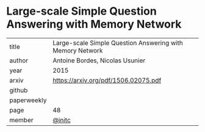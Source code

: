 # Large-scale Simple Question Answering with Memory Network

|  |  |
| :--- | :--- |
| title | Large-scale Simple Question Answering with Memory Network |
| author | Antoine Bordes, Nicolas Usunier |
| year | 2015 |
| arxiv |   https://arxiv.org/pdf/1506.02075.pdf |
| github |  |
| paperweekly |  |
| page | 48 |
| member | [@initc](https://github.com/initc) |